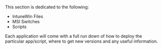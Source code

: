 This section is dedicated to the following: 

- IntuneWin Files
- MSI Switches
- Scripts

Each application will come with a full run down of how to deploy the particular app/script, where to get new versions and any useful information.